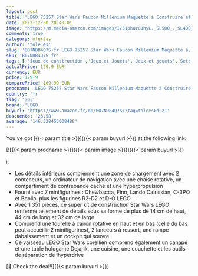 ```yaml
---
layout: post
title: 'LEGO 75257 Star Wars Faucon Millenium Maquette à Construire et Figurines Finn  Chewbacca  Lando  C-3PO  R2-D2  Collection de L Ascension de Skywalker'
date: 2022-12-30 20:40:01
image: 'https://m.media-amazon.com/images/I/51phuzu1hyL._SL500_._SL400_.jpg'
comments: true
category: ofertas
author: 'tole.es'
slug: 'B07NDB4Q7S-fr LEGO 75257 Star Wars Faucon Millenium Maquette à...'
sku: 'B07NDB4Q7S-fr'
tags: [ 'Jeux de construction','Jeux et Jouets','Jeux et jouets','Sets de jeux de construction','lego','🇫🇷', ]
actualPrice: 129.9 EUR
currency: EUR
price: 129.9
comparePrice: 169.99 EUR
prodname: 'LEGO 75257 Star Wars Faucon Millenium Maquette à Construire et Figurines Finn  Chewbacca  Lando  C-3PO  R2-D2  Collection de L Ascension de Skywalker'
country: 'fr'
flag: '🇫🇷'
brand: 'LEGO'
buyurl: 'https://www.amazon.fr/dp/B07NDB4Q7S/?tag=tolees0d-21'
descuento: '23.58'
average: '146.328455008488'
---
```


You've got [{{< param title >}}]({{< param buyurl >}}) at the following link:

[![{{< param prodname >}}]({{< param image >}})]({{< param buyurl >}})

ℹ️:

- Les détails intérieurs comprennent une zone de chargement avec 2 conteneurs, un ordinateur de navigation avec une chaise rotative, un compartiment de contrebande caché et une hyperpropulsion
- Fourni avec 7 minifigurines : Chewbacca, Finn, Lando Calrissian, C-3PO et Boolio, plus les figurines R2-D2 et D-O LEGO
- Avec 1 351 pièces, ce super kit de construction Star Wars LEGO renferme tellement de détails sous sa forme de plus de 14 cm de haut, 44 cm de long et 32 cm de large
- Comprend une tourelle à canon rotative en haut et en bas (celle du bas peut accueillir 2 minifigurines), 2 lanceurs à ressort, une rampe dabaissement et un cockpit qui souvre
- Ce vaisseau LEGO Star Wars corellien comprend également un canapé et une table hologame Dejarik, une cuisine, une couchette et les outils de réparation de lhyperdrive

[🛒 Check the deal!!]({{< param buyurl >}})
